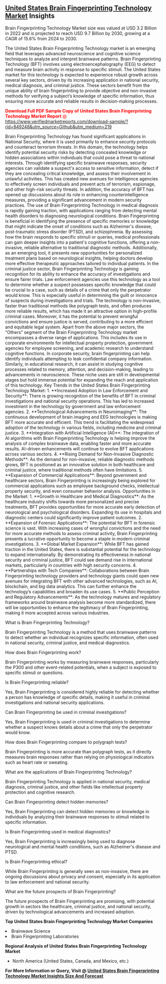 <h2><a href="https://www.verifiedmarketreports.com/download-sample/?rid=849248&amp;utm_source=Github&amp;utm_medium=219" target="_blank">United States Brain Fingerprinting Technology Market</a> Insights</h2><p>Brain Fingerprinting Technology Market size was valued at USD 3.2 Billion in 2022 and is projected to reach USD 9.7 Billion by 2030, growing at a CAGR of 15.6% from 2024 to 2030.</p><p><p>The United States Brain Fingerprinting Technology market is an emerging field that leverages advanced neuroscience and cognitive science techniques to analyze and interpret brainwave patterns. Brain Fingerprinting Technology (BFT) involves using electroencephalography (EEG) to detect and measure brain activity in response to specific stimuli. The United States market for this technology is expected to experience robust growth across several key sectors, driven by its increasing application in national security, medical diagnosis, and criminal justice. These sectors benefit from the unique ability of brain fingerprinting to provide objective and non-invasive methods for verifying a subject’s knowledge of specific information, thus ensuring more accurate and reliable results in decision-making processes. <p><span class=""><span style="color: #ff0000;"><strong>Download Full PDF Sample Copy of United States Brain Fingerprinting Technology Market Report</strong> @ </span><a href="https://www.verifiedmarketreports.com/download-sample/?rid=849248&amp;utm_source=Github&amp;utm_medium=219" target="_blank">https://www.verifiedmarketreports.com/download-sample/?rid=849248&amp;utm_source=Github&amp;utm_medium=219</a></span></p> Brain Fingerprinting Technology has found significant applications in National Security, where it is used primarily to enhance security protocols and counteract terrorism threats. In this domain, the technology helps identify potential security risks by detecting concealed knowledge or hidden associations within individuals that could pose a threat to national interests. Through identifying specific brainwave responses, security agencies can validate a suspect's access to sensitive information, detect if they are concealing critical knowledge, and assess their involvement in unlawful activities. This has created new avenues for intelligence agencies to effectively screen individuals and prevent acts of terrorism, espionage, and other high-risk security threats. In addition, the accuracy of BFT has opened up discussions about its role in enhancing counterintelligence measures, providing a significant advancement in modern security practices. The use of Brain Fingerprinting Technology in medical diagnosis is rapidly gaining traction, with applications ranging from detecting mental health disorders to diagnosing neurological conditions. Brain Fingerprinting is beneficial in identifying the presence of specific memories or knowledge that might indicate the onset of conditions such as Alzheimer's disease, post-traumatic stress disorder (PTSD), and schizophrenia. By assessing how the brain responds to specific stimuli or queries, medical professionals can gain deeper insights into a patient's cognitive functions, offering a non-invasive, reliable alternative to traditional diagnostic methods. Additionally, as an emerging tool, it presents new opportunities for personalized treatment plans based on neurological insights, helping doctors develop more effective therapeutic approaches tailored to individual patients. In the criminal justice sector, Brain Fingerprinting Technology is gaining recognition for its ability to enhance the accuracy of investigations and ensure fairer trials. Law enforcement agencies use this technology as a tool to determine whether a suspect possesses specific knowledge that could be crucial to a case, such as details of a crime that only the perpetrator would know. This is especially useful in determining the guilt or innocence of suspects during investigations and trials. The technology is non-invasive, faster than traditional methods like polygraph tests, and often produces more reliable results, which has made it an attractive option in high-profile criminal cases. Moreover, it has the potential to prevent wrongful convictions and ensure justice is served, contributing to a more efficient and equitable legal system. Apart from the above major sectors, the “Others” segment of the Brain Fingerprinting Technology market encompasses a diverse range of applications. This includes its use in corporate environments for intellectual property protection, government agencies for employee screening, and academic research to understand cognitive functions. In corporate security, brain fingerprinting can help identify individuals attempting to leak confidential company information. Similarly, in educational research, it can assist in studying cognitive processes related to memory, attention, and decision-making, leading to advancements in neuroscience. These niche uses are still in developmental stages but hold immense potential for expanding the reach and application of this technology. Key Trends in the United States Brain Fingerprinting Technology Market: 1. **Increased Adoption in Law Enforcement and Security**: There is growing recognition of the benefits of BFT in criminal investigations and national security operations. This has led to increased investment in the technology by government and law enforcement agencies. 2. **Technological Advancements in Neuroimaging**: The continuous development of brain imaging and EEG technologies is making BFT more accurate and efficient. This trend is facilitating the widespread adoption of the technology in various fields, including medicine and criminal justice. 3. **Integration with Artificial Intelligence (AI)**: The integration of AI algorithms with Brain Fingerprinting Technology is helping improve the analysis of complex brainwave data, enabling faster and more accurate results. AI-driven enhancements will continue to evolve BFT applications across various sectors. 4. **Rising Demand for Non-Invasive Diagnostic Methods**: As the demand for non-invasive, reliable diagnostic methods grows, BFT is positioned as an innovative solution in both healthcare and criminal justice, where traditional methods often have limitations. 5. **Expansion of Commercial Applications**: Beyond government and healthcare sectors, Brain Fingerprinting is increasingly being explored for commercial applications such as employee background checks, intellectual property security, and even consumer behavior analysis. Opportunities in the Market: 1. **Growth in Healthcare and Medical Diagnostics**: As the healthcare industry shifts towards more personalized and precise treatments, BFT provides opportunities for more accurate early detection of neurological and psychological disorders. Expanding its use in hospitals and diagnostic centers could significantly improve patient outcomes. 2. **Expansion of Forensic Applications**: The potential for BFT in forensic science is vast. With increasing cases of wrongful convictions and the need for more accurate methods to assess criminal activity, Brain Fingerprinting presents a lucrative opportunity to become a staple in modern criminal investigations. 3. **Global Market Expansion**: While BFT has gained traction in the United States, there is substantial potential for the technology to expand internationally. By demonstrating its effectiveness in national security and criminal justice, BFT could see demand rise in international markets, particularly in countries with high security concerns. 4. **Partnerships with Tech Companies**: Collaborations between Brain Fingerprinting technology providers and technology giants could open new avenues for integrating BFT with other advanced technologies, such as AI, blockchain, and big data analytics. This can further enhance the technology’s capabilities and broaden its use cases. 5. **Public Perception and Regulatory Advancements**: As the technology matures and regulatory frameworks around brainwave analysis become more standardized, there will be opportunities to enhance the legitimacy of Brain Fingerprinting, making it more accepted across various industries. <p>What is Brain Fingerprinting Technology?</p> <p>Brain Fingerprinting Technology is a method that uses brainwave patterns to detect whether an individual recognizes specific information, often used in national security, criminal justice, and medical diagnostics.</p> <p>How does Brain Fingerprinting work?</p> <p>Brain Fingerprinting works by measuring brainwave responses, particularly the P300 and other event-related potentials, when a subject is exposed to specific stimuli or questions.</p> <p>Is Brain Fingerprinting reliable?</p> <p>Yes, Brain Fingerprinting is considered highly reliable for detecting whether a person has knowledge of specific details, making it useful in criminal investigations and national security applications.</p> <p>Can Brain Fingerprinting be used in criminal investigations?</p> <p>Yes, Brain Fingerprinting is used in criminal investigations to determine whether a suspect knows details about a crime that only the perpetrator would know.</p> <p>How does Brain Fingerprinting compare to polygraph tests?</p> <p>Brain Fingerprinting is more accurate than polygraph tests, as it directly measures brain responses rather than relying on physiological indicators such as heart rate or sweating.</p> <p>What are the applications of Brain Fingerprinting Technology?</p> <p>Brain Fingerprinting Technology is applied in national security, medical diagnosis, criminal justice, and other fields like intellectual property protection and cognitive research.</p> <p>Can Brain Fingerprinting detect hidden memories?</p> <p>Yes, Brain Fingerprinting can detect hidden memories or knowledge in individuals by analyzing their brainwave responses to stimuli related to specific information.</p> <p>Is Brain Fingerprinting used in medical diagnostics?</p> <p>Yes, Brain Fingerprinting is increasingly being used to diagnose neurological and mental health conditions, such as Alzheimer's disease and PTSD.</p> <p>Is Brain Fingerprinting ethical?</p> <p>While Brain Fingerprinting is generally seen as non-invasive, there are ongoing discussions about privacy and consent, especially in its application to law enforcement and national security.</p> <p>What are the future prospects of Brain Fingerprinting?</p> <p>The future prospects of Brain Fingerprinting are promising, with potential growth in sectors like healthcare, criminal justice, and national security, driven by technological advancements and increased adoption.</p> </p><p><strong>Top United States Brain Fingerprinting Technology Market Companies</strong></p><div data-test-id=""><p><li>Brainwave Science</li><li> Brain Fingerprinting Laboratories</li></p><div><strong>Regional Analysis of&nbsp;United States Brain Fingerprinting Technology Market</strong></div><ul><li dir="ltr"><p dir="ltr">North America&nbsp;(United States, Canada, and Mexico, etc.)</p></li></ul><p><strong>For More Information or Query, Visit @&nbsp;</strong><strong><a href="https://www.verifiedmarketreports.com/product/brain-fingerprinting-technology-market/?utm_source=Github&amp;utm_medium=219" target="_blank">United States Brain Fingerprinting Technology Market Insights Size And Forecast</a></strong></p></div>
